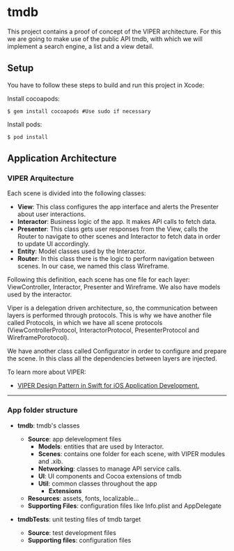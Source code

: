 # tmdb #

This project contains a proof of concept of the VIPER architecture. For this we are going to make use of the public API tmdb, with which we will implement a search engine, a list and a view detail.

## Setup

You have to follow these steps to build and run this project in Xcode:

Install cocoapods:

```
$ gem install cocoapods #Use sudo if necessary
```
Install pods:

```
$ pod install
```

## Application Architecture

### VIPER Arquitecture

Each scene is divided into the following classes:

- **View**: This class configures the app interface and alerts the Presenter about user interactions.
- **Interactor**: Business logic of the app. It makes API calls to fetch data.
- **Presenter**: This class gets user responses from the View, calls the Router to navigate to other scenes and Interactor to fetch data in order to update UI accordingly.
- **Entity**: Model classes used by the Interactor.
- **Router**: In this class there is the logic to perform navigation between scenes. In our case, we named this class Wireframe.

Following this definition, each scene has one file for each layer: ViewController, Interactor, Presenter and Wireframe. We also have models used by the interactor.

Viper is a delegation driven architecture, so, the communication between layers is performed through protocols. This is why we have another file called Protocols, in which we have all scene protocols (ViewControllerProtocol, InteractorProtocol, PresenterProtocol and WireframePorotocol).

We have another class called Configurator in order to configure and prepare the scene. In this class all the dependencies between layers are injected.

To learn more about VIPER: 
* [VIPER Design Pattern in Swift for iOS Application Development.](https://medium.com/@smalam119/viper-design-pattern-for-ios-application-development-7a9703902af6)

------------

### App folder structure

- **tmdb**: tmdb's classes
    * **Source**: app delevelopment files
        - **Models**: entities that are used by Interactor.
        - **Scenes**: contains one folder for each scene, with VIPER modules and .xib.
        - **Networking**: classes to manage API service calls.
        - **UI**: UI components and Cocoa extensions of tmdb
        - **Util**: common classes throughout the app
            * **Extensions**
    * **Resources**: assets, fonts, localizable...
    * **Supporting Files**: configuration files like Info.plist and AppDelegate
    
- **tmdbTests**: unit testing files of tmdb target
    * **Source**: test development files
    * **Supporting files**: configuration files
